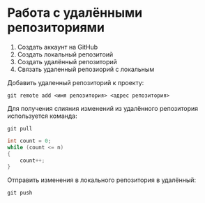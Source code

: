 # Работа с удалёнными репозиториями

1. Создать аккаунт на GitHub
2. Создать локальный репозитоий
3. Создать удалённый репозиторий
4. Связать удаленный репозиорий с локальным

Добавить удаленный репозиторий к проекту:
```
git remote add <имя репозитория> <адрес репозитория>
```

Для получения слияния изменений из удалённого репозитория используется команда:
```
git pull
```

```C#
int count = 0;
while (count <= n)
{
    count++;
}
```

Отправить изменения в локального репозитория в удалённый:
```
git push
```
